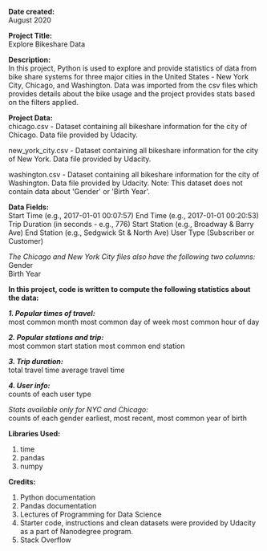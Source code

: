 **Date created:**\
August 2020

**Project Title:**\
Explore Bikeshare Data

**Description:**\
In this project, Python is used to explore and provide statistics of data from bike share systems for three major cities in the United States - New York City, Chicago, and Washington. Data was imported from the csv files which provides details about the bike usage and the project provides stats based on the filters applied.

**Project Data:**\
chicago.csv - Dataset containing all bikeshare information for the city of Chicago. Data file provided by Udacity.

new_york_city.csv - Dataset containing all bikeshare information for the city of New York. Data file provided by Udacity.

washington.csv - Dataset containing all bikeshare information for the city of Washington. Data file provided by Udacity.
Note: This dataset does not contain data about 'Gender' or 'Birth Year'.

**Data Fields:**\
Start Time (e.g., 2017-01-01 00:07:57)
End Time (e.g., 2017-01-01 00:20:53)
Trip Duration (in seconds - e.g., 776)
Start Station (e.g., Broadway & Barry Ave)
End Station (e.g., Sedgwick St & North Ave)
User Type (Subscriber or Customer)

_The Chicago and New York City files also have the following two columns:_\
Gender\
Birth Year

**In this project, code is written to compute the following statistics about the data:**

**_1. Popular times of travel:_**\
most common month
most common day of week
most common hour of day

**_2. Popular stations and trip:_**\
most common start station
most common end station

**_3. Trip duration:_**\
total travel time
average travel time

**_4. User info:_**\
counts of each user type

_Stats available only for NYC and Chicago:_\
counts of each gender
earliest, most recent, most common year of birth

**Libraries Used:**
1. time
2. pandas
3. numpy

**Credits:**
1. Python documentation
2. Pandas documentation
3. Lectures of Programming for Data Science
4. Starter code, instructions and clean datasets were provided by Udacity as a part of Nanodegree program.
5. Stack Overflow
